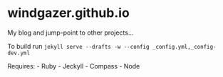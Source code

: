 windgazer.github.io
===================

My blog and jump-point to other projects...

To build run `jekyll serve --drafts -w --config _config.yml,_config-dev.yml`

Requires:
    - Ruby
    - Jeckyll
    - Compass
    - Node
